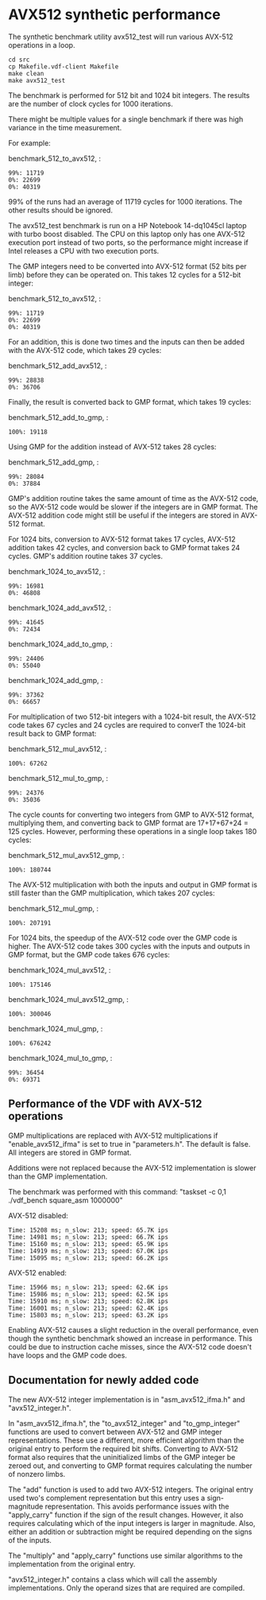 # AVX512 synthetic performance

The synthetic benchmark utility avx512_test will run various AVX-512 operations in a loop.

```
cd src
cp Makefile.vdf-client Makefile
make clean
make avx512_test
```

The benchmark is performed for 512 bit and 1024 bit integers. The results are the number of clock cycles for 1000 iterations.

There might be multiple values for a single benchmark if there was high variance in the time measurement.

For example:

benchmark_512_to_avx512, :

```
99%: 11719
0%: 22699
0%: 40319
```

99% of the runs had an average of 11719 cycles for 1000 iterations. The other results should be ignored.

The avx512_test benchmark is run on a HP Notebook 14-dq1045cl laptop with turbo boost disabled. The CPU on this laptop only has one AVX-512 execution port instead of two ports, so the performance might increase if Intel releases a CPU with two execution ports.

The GMP integers need to be converted into AVX-512 format (52 bits per limb) before they can be operated on. This takes 12 cycles for a 512-bit integer:

benchmark_512_to_avx512, :

```
99%: 11719
0%: 22699
0%: 40319
```

For an addition, this is done two times and the inputs can then be added with the AVX-512 code, which takes 29 cycles:

benchmark_512_add_avx512, :

```
99%: 28838
0%: 36706
```

Finally, the result is converted back to GMP format, which takes 19 cycles:

benchmark_512_add_to_gmp, :

```
100%: 19118
```

Using GMP for the addition instead of AVX-512 takes 28 cycles:

benchmark_512_add_gmp, :

```
99%: 28084
0%: 37884
```

GMP's addition routine takes the same amount of time as the AVX-512 code, so the AVX-512 code would be slower if the integers are in GMP format. The AVX-512 addition code might still be useful if the integers are stored in AVX-512 format.

For 1024 bits, conversion to AVX-512 format takes 17 cycles, AVX-512 addition takes 42 cycles, and conversion back to GMP format takes 24 cycles. GMP's addition routine takes 37 cycles.

benchmark_1024_to_avx512, :

```
99%: 16981
0%: 46808
```

benchmark_1024_add_avx512, :

```
99%: 41645
0%: 72434
```

benchmark_1024_add_to_gmp, :

```
99%: 24406
0%: 55040
```

benchmark_1024_add_gmp, :

```
99%: 37362
0%: 66657
```

For multiplication of two 512-bit integers with a 1024-bit result, the AVX-512 code takes 67 cycles and 24 cycles are required to converT the 1024-bit result back to GMP format:

benchmark_512_mul_avx512, :

```
100%: 67262
```

benchmark_512_mul_to_gmp, :

```
99%: 24376
0%: 35036
```

The cycle counts for converting two integers from GMP to AVX-512 format, multiplying them, and converting back to GMP format are 17+17+67+24 = 125 cycles. However, performing these operations in a single loop takes 180 cycles:

benchmark_512_mul_avx512_gmp, :

```
100%: 180744
```

The AVX-512 multiplication with both the inputs and output in GMP format is still faster than the GMP multiplication, which takes 207 cycles:

benchmark_512_mul_gmp, :

```
100%: 207191
```

For 1024 bits, the speedup of the AVX-512 code over the GMP code is higher. The AVX-512 code takes 300 cycles with the inputs and outputs in GMP format, but the GMP code takes 676 cycles:

benchmark_1024_mul_avx512, :

```
100%: 175146
```

benchmark_1024_mul_avx512_gmp, :

```
100%: 300046
```

benchmark_1024_mul_gmp, :

```
100%: 676242
```

benchmark_1024_mul_to_gmp, :

```
99%: 36454
0%: 69371
```

## Performance of the VDF with AVX-512 operations

GMP multiplications are replaced with AVX-512 multiplications if "enable_avx512_ifma" is set to true in "parameters.h". The default is false. All integers are stored in GMP format.

Additions were not replaced because the AVX-512 implementation is slower than the GMP implementation.

The benchmark was performed with this command: "taskset -c 0,1 ./vdf_bench square_asm 1000000"

AVX-512 disabled:

```
Time: 15208 ms; n_slow: 213; speed: 65.7K ips
Time: 14981 ms; n_slow: 213; speed: 66.7K ips
Time: 15160 ms; n_slow: 213; speed: 65.9K ips
Time: 14919 ms; n_slow: 213; speed: 67.0K ips
Time: 15095 ms; n_slow: 213; speed: 66.2K ips
```

AVX-512 enabled:

```
Time: 15966 ms; n_slow: 213; speed: 62.6K ips
Time: 15986 ms; n_slow: 213; speed: 62.5K ips
Time: 15910 ms; n_slow: 213; speed: 62.8K ips
Time: 16001 ms; n_slow: 213; speed: 62.4K ips
Time: 15803 ms; n_slow: 213; speed: 63.2K ips
```

Enabling AVX-512 causes a slight reduction in the overall performance, even though the synthetic benchmark showed an increase in performance. This could be due to instruction cache misses, since the AVX-512 code doesn't have loops and the GMP code does.

## Documentation for newly added code

The new AVX-512 integer implementation is in "asm_avx512_ifma.h" and "avx512_integer.h".

In "asm_avx512_ifma.h", the "to_avx512_integer" and "to_gmp_integer" functions are used to convert between AVX-512 and GMP integer representations. These use a different, more efficient algorithm than the original entry to perform the required bit shifts. Converting to AVX-512 format also requires that the uninitialized limbs of the GMP integer be zeroed out, and converting to GMP format requires calculating the number of nonzero limbs.

The "add" function is used to add two AVX-512 integers. The original entry used two's complement representation but this entry uses a sign-magnitude representation. This avoids performance issues with the "apply_carry" function if the sign of the result changes. However, it also requires calculating which of the input integers is larger in magnitude. Also, either an addition or subtraction might be required depending on the signs of the inputs.

The "multiply" and "apply_carry" functions use similar algorithms to the implementation from the original entry.

"avx512_integer.h" contains a class which will call the assembly implementations. Only the operand sizes that are required are compiled.
